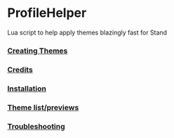 # ProfileHelper
Lua script to help apply themes blazingly fast for Stand

### [Creating Themes](https://github.com/stagnate6628/stand-profile-helper/wiki/Creating-Themes)

### [Credits](https://github.com/stagnate6628/stand-profile-helper/wiki/Credits)

### [Installation](https://github.com/stagnate6628/stand-profile-helper/wiki/Installation)

### [Theme list/previews](https://github.com/stagnate6628/stand-profile-helper/wiki/Themes)

### [Troubleshooting](https://github.com/stagnate6628/stand-profile-helper/wiki/Troubleshooting)
